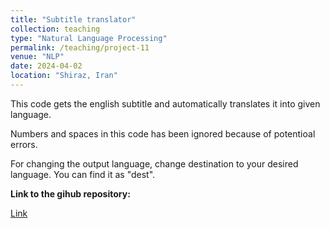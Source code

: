 ```yaml
---
title: "Subtitle translator"
collection: teaching
type: "Natural Language Processing"
permalink: /teaching/project-11
venue: "NLP"
date: 2024-04-02
location: "Shiraz, Iran"
---
```


This code gets the english subtitle and automatically translates it into given language.

Numbers and spaces in this code has been ignored because of potentioal errors.

For changing the output language, change destination to your desired language. You can find it as "dest".


**Link to the gihub repository:**

[Link](https://github.com/PouyaSonej/SubtitleTranslator_Farsi.git)

